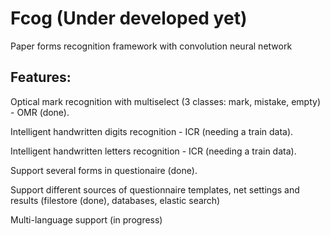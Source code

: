 # Fcog (Under developed yet)
Paper forms recognition framework with convolution neural network

## Features:

Optical mark recognition with multiselect (3 classes: mark, mistake, empty) - OMR (done).

Intelligent handwritten digits recognition - ICR (needing a train data).

Intelligent handwritten letters recognition - ICR (needing a train data).

Support several forms in questionaire (done).

Support different sources of questionnaire templates, net settings and results (filestore (done), databases, elastic search)

Multi-language support (in progress)
